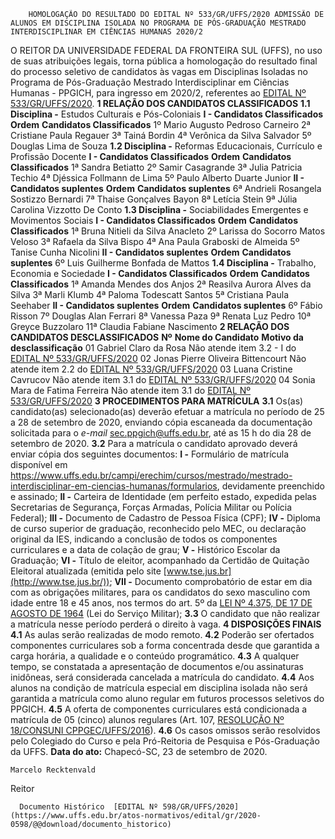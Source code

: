         HOMOLOGAÇÃO DO RESULTADO DO EDITAL Nº 533/GR/UFFS/2020 ADMISSÃO DE ALUNOS EM DISCIPLINA ISOLADA NO PROGRAMA DE PÓS-GRADUAÇÃO MESTRADO INTERDISCIPLINAR EM CIÊNCIAS HUMANAS 2020/2  

 O REITOR DA UNIVERSIDADE FEDERAL DA FRONTEIRA SUL (UFFS), no uso de suas atribuições legais, torna pública a homologação do resultado final do processo seletivo de candidatos às vagas em Disciplinas Isoladas no Programa de Pós-Graduação Mestrado Interdisciplinar em Ciências Humanas - PPGICH, para ingresso em 2020/2, referentes ao [EDITAL Nº 533/GR/UFFS/2020](https://www.uffs.edu.br/atos-normativos/edital/gr/2020-0533).     **1 RELAÇÃO DOS CANDIDATOS CLASSIFICADOS**   **1.1 Disciplina -**  Estudos Culturais e Pós-Coloniais  **I - Candidatos Classificados**      **Ordem**     **Candidatos Classificados**      1º    Mario Augusto Pedroso Carneiro     2ª   Cristiane Paula Regauer     3ª   Tainá Bordin     4ª   Verônica da Silva Salvador     5º    Douglas Lima de Souza     **1.2 Disciplina -**  Reformas Educacionais, Currículo e Profissão Docente  **I - Candidatos Classificados**      **Ordem**     **Candidatos Classificados**      1ª   Sandra Betiatto     2º    Samir Casagrande     3ª   Julia Patricia Techio     4ª   Djéssica Follmann de Lima     5º    Paulo Alberto Duarte Junior     **II - Candidatos suplentes**      **Ordem**     **Candidatos suplentes**      6ª   Andrieli Rosangela Sostizzo Bernardi     7ª   Thaise Gonçalves Bayon     8ª   Letícia Stein     9ª   Júlia Carolina Vizzotto De Conto     **1.3 Disciplina -**  Sociabilidades Emergentes e Movimentos Sociais  **I - Candidatos Classificados**      **Ordem**     **Candidatos Classificados**      1ª   Bruna Nitieli da Silva Anacleto     2º    Larissa do Socorro Matos Veloso     3ª   Rafaela da Silva Bispo     4ª   Ana Paula Graboski de Almeida     5º    Tanise Cunha Nicolini     **II - Candidatos suplentes**      **Ordem**     **Candidatos suplentes**      6º    Luis Guilherme Bonfada de Mattos     **1.4 Disciplina -**  Trabalho, Economia e Sociedade  **I - Candidatos Classificados**      **Ordem**     **Candidatos Classificados**      1ª   Amanda Mendes dos Anjos     2ª   Reasilva Aurora Alves da Silva     3ª   Marli Klumb     4ª   Paloma Todescatt Santos     5ª   Cristiana Paula Seehaber     **II - Candidatos suplentes**      **Ordem**     **Candidatos suplentes**      6º    Fábio Risson     7º    Douglas Alan Ferrari     8ª   Vanessa Paza     9ª   Renata Luz Pedro     10ª   Greyce Buzzolaro     11ª   Claudia Fabiane Nascimento        **2 RELAÇÃO DOS CANDIDATOS DESCLASSIFICADOS**      **Nº**      **Nome do Candidato**     **Motivo da desclassificação**       01   Gabriel Claro da Rosa   Não atende item 3.2 - I do [EDITAL Nº 533/GR/UFFS/2020](https://www.uffs.edu.br/atos-normativos/edital/gr/2020-0533)     02   Jonas Pierre Oliveira Bittencourt   Não atende item 2.2 do [EDITAL Nº 533/GR/UFFS/2020](https://www.uffs.edu.br/atos-normativos/edital/gr/2020-0533)     03   Luana Cristine Cavrucov   Não atende item 3.1 do [EDITAL Nº 533/GR/UFFS/2020](https://www.uffs.edu.br/atos-normativos/edital/gr/2020-0533)     04   Sonia Mara de Fatima Ferreira   Não atende item 3.1 do [EDITAL Nº 533/GR/UFFS/2020](https://www.uffs.edu.br/atos-normativos/edital/gr/2020-0533)        **3 PROCEDIMENTOS PARA MATRÍCULA**   **3.1**  Os(as) candidato(as) selecionado(as) deverão efetuar a matrícula no período de 25 a 28 de setembro de 2020, enviando cópia escaneada da documentação solicitada para o *e-mail*  sec.ppgich@uffs.edu.br, até as 15 h do dia 28 de setembro de 2020.  **3.2**  Para a matrícula o candidato aprovado deverá enviar cópia dos seguintes documentos:  **I -**  Formulário de matrícula disponível em <https://www.uffs.edu.br/campi/erechim/cursos/mestrado/mestrado-interdisciplinar-em-ciencias-humanas/formularios>, devidamente preenchido e assinado;  **II -**  Carteira de Identidade (em perfeito estado, expedida pelas Secretarias de Segurança, Forças Armadas, Polícia Militar ou Polícia Federal);  **III -**  Documento de Cadastro de Pessoa Física (CPF);  **IV -**  Diploma de curso superior de graduação, reconhecido pelo MEC, ou declaração original da IES, indicando a conclusão de todos os componentes curriculares e a data de colação de grau;  **V -**  Histórico Escolar da Graduação;  **VI -**  Título de eleitor, acompanhado da Certidão de Quitação Eleitoral atualizada (emitida pelo site [www.tse.jus.br](http://www.tse.jus.br/));  **VII -**  Documento comprobatório de estar em dia com as obrigações militares, para os candidatos do sexo masculino com idade entre 18 e 45 anos, nos termos do art. 5º da [LEI Nº 4.375, DE 17 DE AGOSTO DE 1964](http://www.planalto.gov.br/ccivil_03/LEIS/L4375.htm) (Lei do Serviço Militar);  **3.3**  O candidato que não realizar a matrícula nesse período perderá o direito à vaga.     **4 DISPOSIÇÕES FINAIS**   **4.1**  As aulas serão realizadas de modo remoto.  **4.2**  Poderão ser ofertados componentes curriculares sob a forma concentrada desde que garantida a carga horária, a qualidade e o conteúdo programático.  **4.3**  A qualquer tempo, se constatada a apresentação de documentos e/ou assinaturas inidôneas, será considerada cancelada a matrícula do candidato.  **4.4**  Aos alunos na condição de matrícula especial em disciplina isolada não será garantida a matrícula como aluno regular em futuros processos seletivos do PPGICH.  **4.5**  A oferta de componentes curriculares está condicionada a matrícula de 05 (cinco) alunos regulares (Art. 107, [RESOLUÇÃO Nº 18/CONSUNI CPPGEC/UFFS/2016](https://www.uffs.edu.br/atos-normativos/resolucao/consunicppgec/2016-0018)).  **4.6**  Os casos omissos serão resolvidos pelo Colegiado do Curso e pela Pró-Reitoria de Pesquisa e Pós-Graduação da UFFS.        **Data do ato:** Chapecó-SC, 23 de setembro de 2020.   
 

    Marcelo Recktenvald   
 Reitor 

      Documento Histórico  [EDITAL Nº 598/GR/UFFS/2020](https://www.uffs.edu.br/atos-normativos/edital/gr/2020-0598/@@download/documento_historico)     
      